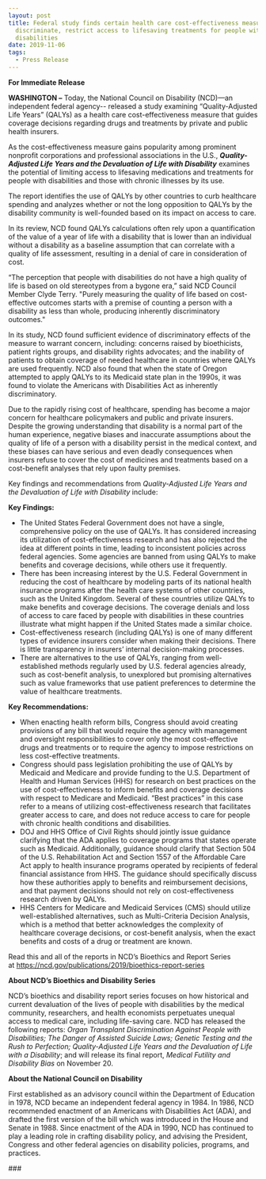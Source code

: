 ```yaml
---
layout: post
title: Federal study finds certain health care cost-effectiveness measures
  discriminate, restrict access to lifesaving treatments for people with
  disabilities
date: 2019-11-06
tags:
  - Press Release
---
```


**For Immediate Release**

**WASHINGTON –** Today, the National Council on Disability (NCD)—an independent federal agency-- released a study examining “Quality-Adjusted Life Years” (QALYs) as a health care cost-effectiveness measure that guides coverage decisions regarding drugs and treatments by private and public health insurers.

As the cost-effectiveness measure gains popularity among prominent nonprofit corporations and professional associations in the U.S., **_Quality-Adjusted Life Years and the Devaluation of Life with Disability_** examines the potential of limiting access to lifesaving medications and treatments for people with disabilities and those with chronic illnesses by its use.

The report identifies the use of QALYs by other countries to curb healthcare spending and analyzes whether or not the long opposition to QALYs by the disability community is well-founded based on its impact on access to care.

In its review, NCD found QALYs calculations often rely upon a quantification of the value of a year of life with a disability that is lower than an individual without a disability as a baseline assumption that can correlate with a quality of life assessment, resulting in a denial of care in consideration of cost.

“The perception that people with disabilities do not have a high quality of life is based on old stereotypes from a bygone era,” said NCD Council Member Clyde Terry. "Purely measuring the quality of life based on cost-effective outcomes starts with a premise of counting a person with a disability as less than whole, producing inherently discriminatory outcomes."

In its study, NCD found sufficient evidence of discriminatory effects of the measure to warrant concern, including: concerns raised by bioethicists, patient rights groups, and disability rights advocates; and the inability of patients to obtain coverage of needed healthcare in countries where QALYs are used frequently. NCD also found that when the state of Oregon attempted to apply QALYs to its Medicaid state plan in the 1990s, it was found to violate the Americans with Disabilities Act as inherently discriminatory.

Due to the rapidly rising cost of healthcare, spending has become a major concern for healthcare policymakers and public and private insurers. Despite the growing understanding that disability is a normal part of the human experience, negative biases and inaccurate assumptions about the quality of life of a person with a disability persist in the medical context, and these biases can have serious and even deadly consequences when insurers refuse to cover the cost of medicines and treatments based on a cost-benefit analyses that rely upon faulty premises.

Key findings and recommendations from *Quality-Adjusted Life Years and the Devaluation of Life with Disability* include:

**Key Findings:**

- The United States Federal Government does not have a single, comprehensive policy on the use of QALYs. It has considered increasing its utilization of cost-effectiveness research and has also rejected the idea at different points in time, leading to inconsistent policies across federal agencies. Some agencies are banned from using QALYs to make benefits and coverage decisions, while others use it frequently.
- There has been increasing interest by the U.S. Federal Government in reducing the cost of healthcare by modeling parts of its national health insurance programs after the health care systems of other countries, such as the United Kingdom. Several of these countries utilize QALYs to make benefits and coverage decisions. The coverage denials and loss of access to care faced by people with disabilities in these countries illustrate what might happen if the United States made a similar choice.
- Cost-effectiveness research (including QALYs) is one of many different types of evidence insurers consider when making their decisions. There is little transparency in insurers’ internal decision-making processes.
- There are alternatives to the use of QALYs, ranging from well-established methods regularly used by U.S. federal agencies already, such as cost-benefit analysis, to unexplored but promising alternatives such as value frameworks that use patient preferences to determine the value of healthcare treatments.

**Key Recommendations:**

- When enacting health reform bills, Congress should avoid creating provisions of any bill that would require the agency with management and oversight responsibilities to cover only the most cost-effective drugs and treatments or to require the agency to impose restrictions on less cost-effective treatments.
- Congress should pass legislation prohibiting the use of QALYs by Medicaid and Medicare and provide funding to the U.S. Department of Health and Human Services (HHS) for research on best practices on the use of cost-effectiveness to inform benefits and coverage decisions with respect to Medicare and Medicaid. “Best practices” in this case refer to a means of utilizing cost-effectiveness research that facilitates greater access to care, and does not reduce access to care for people with chronic health conditions and disabilities.
- DOJ and HHS Office of Civil Rights should jointly issue guidance clarifying that the ADA applies to coverage programs that states operate such as Medicaid. Additionally, guidance should clarify that Section 504 of the U.S. Rehabilitation Act and Section 1557 of the Affordable Care Act apply to health insurance programs operated by recipients of federal financial assistance from HHS. The guidance should specifically discuss how these authorities apply to benefits and reimbursement decisions, and that payment decisions should not rely on cost-effectiveness research driven by QALYs.
- HHS Centers for Medicare and Medicaid Services (CMS) should utilize well-established alternatives, such as Multi-Criteria Decision Analysis, which is a method that better acknowledges the complexity of healthcare coverage decisions, or cost-benefit analysis, when the exact benefits and costs of a drug or treatment are known.

Read this and all of the reports in NCD’s Bioethics and Report Series at <https://ncd.gov/publications/2019/bioethics-report-series>

**About NCD’s Bioethics and Disability Series**

NCD’s bioethics and disability report series focuses on how historical and current devaluation of the lives of people with disabilities by the medical community, researchers, and health economists perpetuates unequal access to medical care, including life-saving care. NCD has released the following reports: *Organ Transplant Discrimination Against People with Disabilities; The Danger of Assisted Suicide Laws; Genetic Testing and the Rush to Perfection; Quality-Adjusted Life Years and the Devaluation of Life with a Disability*; and will release its final report, *Medical Futility and Disability Bias* on November 20.

**About the National Council on Disability**

First established as an advisory council within the Department of Education in 1978, NCD became an independent federal agency in 1984. In 1986, NCD recommended enactment of an Americans with Disabilities Act (ADA), and drafted the first version of the bill which was introduced in the House and Senate in 1988. Since enactment of the ADA in 1990, NCD has continued to play a leading role in crafting disability policy, and advising the President, Congress and other federal agencies on disability policies, programs, and practices.



\###
